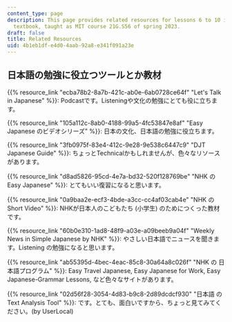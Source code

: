 ```yaml
---
content_type: page
description: This page provides related resources for lessons 6 to 10 in the Tobira
  textbook, taught as MIT course 21G.S56 of spring 2023.
draft: false
title: Related Resources
uid: 4b1eb1df-e4d0-4aab-92a8-e341f091a23e
---
```

## 日本語の勉強に役立つツールとか教材

{{% resource_link "ecba78b2-8a7b-421c-ab0e-6ab0728ce64f" "Let's Talk in Japanese" %}}: Podcastです。Listeningや文化の勉強にとても役に立ちます。

{{% resource_link "105a112c-8ab0-4188-99a5-4fc53847e8af" "Easy Japanese のビデオシリーズ" %}}: 日本の文化、日本語の勉強に役立ちます。

{{% resource_link "3fb0975f-83e4-412c-9e28-9e538c6447c9" "DJT Japanese Guide" %}}: ちょっとTechnicalかもしれませんが、色々なリソースがあります。

{{% resource_link "d8ad5826-95cd-4e7a-bd32-520f128769be" "NHK の Easy Japanese" %}}: とてもいい復習になると思います。

{{% resource_link "0a9baa2e-ecf3-4bde-a3cc-cc4af03cab4e" "NHK の Short Video" %}}: NHKが日本人のこどもたち (小学生) のためにつくった教材です。

{{% resource_link "60b0e310-1ad8-48f9-a03e-a09beeb9a04f" "Weekly News in Simple Japanese by NHK" %}}: やさしい日本語でニュースを聞きます。Listening の勉強になると思います。

{{% resource_link "ab55395d-4bec-4eac-85c8-30a64a8c026f" "NHK の 日本語プログラム" %}}: Easy Travel Japanese, Easy Japanese for Work, Easy Japanese-Grammar Lessons, など色々なサイトがあります。

{{% resource_link "02d56f28-3054-4d83-b9c8-2d89dcdcf930" "日本語 の Text Analysis Tool" %}}: です。とても、面白いですから、ちょっと見てみてください。(by UserLocal)